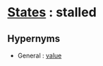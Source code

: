 # [States][1] : stalled

## Hypernyms

  - General : [value](/The_Basics/General/value.md)

[1]: README.md
